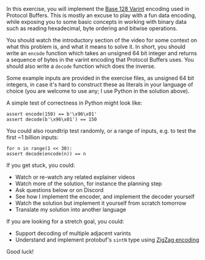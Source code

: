 In this exercise, you will implement the [Base 128 Varint](https://protobuf.dev/programming-guides/encoding/#varints) encoding used in Protocol Buffers. This is mostly an excuse to play with a fun data encoding, while exposing you to some basic concepts in working with binary data such as reading hexadecimal, byte ordering and bitwise operations.

You should watch the introductory section of the video for some context on what this problem is, and what it means to solve it. In short, you should write an `encode` function which takes an unsigned 64 bit integer and returns a sequence of bytes in the varint encoding that Protocol Buffers uses. You should also write a `decode` function which does the inverse.

Some example inputs are provided in the exercise files, as unsigned 64 bit integers, in case it's hard to construct these as literals in your language of choice (you are welcome to use any; I use Python in the solution above).

A simple test of correctness in Python might look like:

```
assert encode(150) == b'\x96\x01'
assert decode(b'\x96\x01') == 150
```

You could also roundtrip test randomly, or a range of inputs, e.g. to test the first ~1 billion inputs:

```
for n in range(1 << 30):
assert decode(encode(n)) == n
```

If you get stuck, you could:

- Watch or re-watch any related explainer videos
- Watch more of the solution, for instance the planning step
- Ask questions below or on Discord
- See how I implement the encoder, and implement the decoder yourself
- Watch the solution but implement it yourself from scratch tomorrow
- Translate my solution into another language

If you are looking for a stretch goal, you could:

- Support decoding of multiple adjacent varints
- Understand and implement protobuf's `sintN` type using [ZigZag encoding](https://protobuf.dev/programming-guides/encoding/#signed-ints)

Good luck!